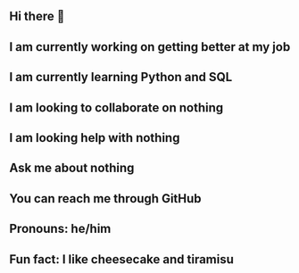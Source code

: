 ## Hi there 👋
## I am currently working on getting better at my job
## I am currently learning Python and SQL
## I am looking to collaborate on nothing
## I am looking help with nothing
## Ask me about nothing
## You can reach me through GitHub
## Pronouns: he/him
## Fun fact: I like cheesecake and tiramisu
